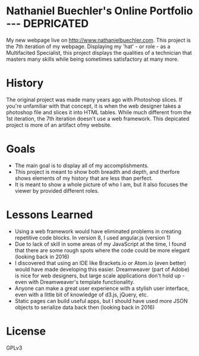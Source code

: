 # Nathaniel Buechler's Online Portfolio --- DEPRICATED
My new webpage live on http://www.nathanielbuechler.com. This project is the 7th iteration of my webpage. Displaying my 'hat' - or role - as a Multifacited Specialist, this project displays the qualities of a technician that masters many skills while being sometimes satisfactory at many more.

# History
The original project was made many years ago with Photoshop slices. If you're unfamiliar with that concept, it is when the web designer takes a photoshop file and slices it into HTML tables. While much different from the 1st iteration, the 7th iteration doesn't use a web framework. This depicated project is more of an artifact ofmy website.

# Goals
* The main goal is to display all of my accomplishments.
* This project is meant to show both breadth and depth, and therfore shows elements of my history that are less than perfect.
* It is meant to show a whole picture of who I am, but it also focuses the viewer by provided different roles.

# Lessons Learned
* Using a web framework would have eliminated problems in creating repetitive code blocks. In version 8, I used angular.js (version 1)
* Due to lack of skill in some areas of my JavaScript at the time, I found that there are some rough spots where the code could be more elegant (looking back in 2016)
* I discovered that using an IDE like Brackets.io or Atom.io (even better) would have made developing this easier. Dreamweaver (part of Adobe) is nice for web designers, but large scale applications don't hold up - even with Dreamweaver's template functionality.
* Anyone can make a great user experience with a stylish user interface, even with a little bit of knowledge of d3.js, jQuery, etc.
* Static pages can build useful apps, but I should have used more JSON objects to serialize data back then (looking back in 2016)

# License
GPLv3
